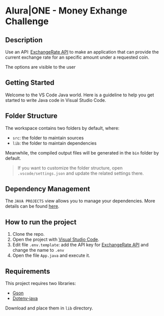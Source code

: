 # Alura|ONE - Money Exhange Challenge

## Description
Use an API: [ExchangeRate API](https://www.exchangerate-api.com/) to make an application that can provide the current exchange rate for an specific amount under a requested coin.

The options are visible to the user

## Getting Started

Welcome to the VS Code Java world. Here is a guideline to help you get started to write Java code in Visual Studio Code.

## Folder Structure

The workspace contains two folders by default, where:

- `src`: the folder to maintain sources
- `lib`: the folder to maintain dependencies

Meanwhile, the compiled output files will be generated in the `bin` folder by default.

> If you want to customize the folder structure, open `.vscode/settings.json` and update the related settings there.

## Dependency Management

The `JAVA PROJECTS` view allows you to manage your dependencies. More details can be found [here](https://github.com/microsoft/vscode-java-dependency#manage-dependencies).

## How to run the project

1. Clone the repo.
2. Open the project with [Visual Studio Code](https://code.visualstudio.com/).
3. Edit file `.env.template`: add the API key for [ExchangeRate API](https://www.exchangerate-api.com/) and change the name to `.env`
4. Open the file `App.java` and execute it.

## Requirements
This project requires two libraries:
- [Gson](https://repo1.maven.org/maven2/com/google/code/gson/gson/2.11.0/gson-2.11.0.jar)
- [Dotenv-java](https://repo1.maven.org/maven2/io/github/cdimascio/dotenv-java/3.1.0/dotenv-java-3.1.0.jar)

Download and place them in `lib` directory.
